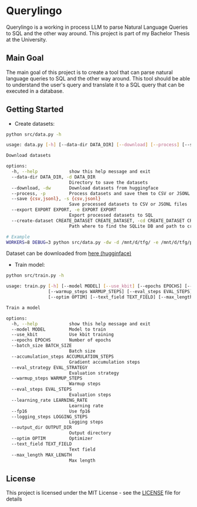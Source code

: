 # Querylingo

Querylingo is a working in process LLM to parse Natural Language Queries to SQL and the other way around. This project is part of my Bachelor Thesis at the University.

## Main Goal

The main goal of this project is to create a tool that can parse natural language queries to SQL and the other way around. This tool should be able to understand the user's query and translate it to a SQL query that can be executed in a database.

## Getting Started

-   Create datasets:

```bash
python src/data.py -h
```

```bash
usage: data.py [-h] [--data-dir DATA_DIR] [--download] [--process] [--save {csv,jsonl}] [--export EXPORT EXPORT] [--create-dataset CREATE_DATASET CREATE_DATASET]

Download datasets

options:
  -h, --help            show this help message and exit
  --data-dir DATA_DIR, -d DATA_DIR
                        Directory to save the datasets
  --download, -dw       Download datasets from huggingface
  --process, -p         Process datasets and save them to CSV or JSONL files depending on the flag --save (default: JSONL)
  --save {csv,jsonl}, -s {csv,jsonl}
                        Save processed datasets to CSV or JSONL files
  --export EXPORT EXPORT, -e EXPORT EXPORT
                        Export processed datasets to SQL
  --create-dataset CREATE_DATASET CREATE_DATASET, -cd CREATE_DATASET CREATE_DATASET
                        Path where to find the SQLite DB and path to create the datasets from the processed datasets to JSON or CSV file depending on the flag --save (default: JSONL)
```

```bash
# Example
WORKERS=8 DEBUG=3 python src/data.py -dw -d /mnt/d/tfg/ -e /mnt/d/tfg/processed/hf/ /mnt/d/tfg/processed/ -p -s jsonl -cd /mnt/d/tfg/processed/datasets.sqlite /mnt/d/tfg/processed/datasets/
```

Dataset can be downloaded from [here (hugginface)](https://huggingface.co/datasets/Sergi28/text-2-sql-4-llm)

-   Train model:

```bash
python src/train.py -h
```

```bash
usage: train.py [-h] [--model MODEL] [--use_kbit] [--epochs EPOCHS] [--batch_size BATCH_SIZE] [--accumulation_steps ACCUMULATION_STEPS] [--eval_strategy EVAL_STRATEGY]
                [--warmup_steps WARMUP_STEPS] [--eval_steps EVAL_STEPS] [--learning_rate LEARNING_RATE] [--fp16] [--logging_steps LOGGING_STEPS] [--output_dir OUTPUT_DIR]
                [--optim OPTIM] [--text_field TEXT_FIELD] [--max_length MAX_LENGTH]

Train a model

options:
  -h, --help            show this help message and exit
  --model MODEL         Model to train
  --use_kbit            Use kbit training
  --epochs EPOCHS       Number of epochs
  --batch_size BATCH_SIZE
                        Batch size
  --accumulation_steps ACCUMULATION_STEPS
                        Gradient accumulation steps
  --eval_strategy EVAL_STRATEGY
                        Evaluation strategy
  --warmup_steps WARMUP_STEPS
                        Warmup steps
  --eval_steps EVAL_STEPS
                        Evaluation steps
  --learning_rate LEARNING_RATE
                        Learning rate
  --fp16                Use fp16
  --logging_steps LOGGING_STEPS
                        Logging steps
  --output_dir OUTPUT_DIR
                        Output directory
  --optim OPTIM         Optimizer
  --text_field TEXT_FIELD
                        Text field
  --max_length MAX_LENGTH
                        Max length
```

## License

This project is licensed under the MIT License - see the [LICENSE](LICENSE) file for details
